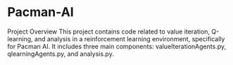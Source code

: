 # Pacman-AI
Project Overview This project contains code related to value iteration, Q-learning, and analysis in a reinforcement learning environment, specifically for Pacman AI. It includes three main components:  valueIterationAgents.py, qlearningAgents.py, and analysis.py.
